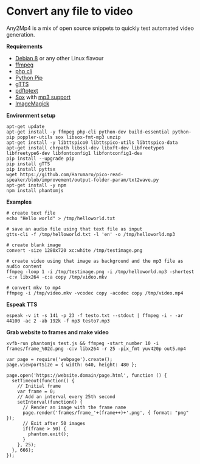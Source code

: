 # Convert any file to video

Any2Mp4 is a mix of open source snippets to quickly test automated video generation.

**Requirements**

- [Debian 8](https://www.debian.org) or any other Linux flavour
- [ffmpeg](https://www.ffmpeg.org/)
- [php cli](http://php.net/manual/en/features.commandline.php)
- [Python Pip](https://pypi.python.org/pypi/pip)
- [gTTS](https://github.com/pndurette/gTTS)
- [pdftotext](https://linux.die.net/man/1/pdftotext)
- [Sox](http://sox.sourceforge.net/) with [mp3 support](https://superuser.com/questions/421153/how-to-add-a-mp3-handler-to-sox/421168)
- [ImageMagick](https://www.imagemagick.org/script/index.php)

**Environment setup**

```
apt-get update
apt-get install -y ffmpeg php-cli python-dev build-essential python-pip poppler-utils sox libsox-fmt-mp3 unzip
apt-get install -y libttspico0 libttspico-utils libttspico-data
apt-get install chrpath libssl-dev libxft-dev libfreetype6 libfreetype6-dev libfontconfig1 libfontconfig1-dev
pip install --upgrade pip
pip install gTTS
pip install pyttsx
wget https://github.com/Harumaro/pico-read-speaker/blob/improvement/output-folder-param/txt2wave.py
apt-get install -y npm
npm install phantomjs
```
**Examples**

```
# create text file
echo "Hello world" > /tmp/helloworld.txt

# save an audio file using that text file as input
gtts-cli -f /tmp/helloworld.txt -l 'en' -o /tmp/helloworld.mp3

# create blank image
convert -size 1280x720 xc:white /tmp/testimage.png

# create video using that image as background and the mp3 file as audio content
ffmpeg -loop 1 -i /tmp/testimage.png -i /tmp/helloworld.mp3 -shortest -c:v libx264 -c:a copy /tmp/video.mkv

# convert mkv to mp4
ffmpeg -i /tmp/video.mkv -vcodec copy -acodec copy /tmp/video.mp4
```

**Espeak TTS**

`espeak -v it -s 141 -p 23 -f testo.txt --stdout | ffmpeg -i - -ar 44100 -ac 2 -ab 192k -f mp3 testo7.mp3`

**Grab website to frames and make video**

`xvfb-run phantomjs test.js && ffmpeg -start_number 10 -i frames/frame_%02d.png -c:v libx264 -r 25 -pix_fmt yuv420p out5.mp4`

```
var page = require('webpage').create();
page.viewportSize = { width: 640, height: 480 };

page.open('https://website.domain/page.html', function () {
  setTimeout(function() {
    // Initial frame
    var frame = 0;
    // Add an interval every 25th second
    setInterval(function() {
      // Render an image with the frame name
      page.render('frames/frame_'+(frame++)+'.png', { format: "png" });
      // Exit after 50 images
      if(frame > 50) {
        phantom.exit();
      }
    }, 25);
  }, 666);
});
```
